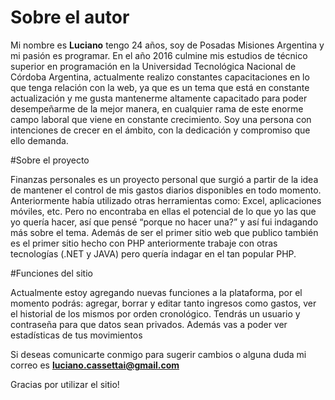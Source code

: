 # Sobre el autor

Mi nombre es **Luciano** tengo 24 años, soy de Posadas Misiones Argentina y mi pasión es programar. En el año 2016 culmine mis estudios de técnico superior en programación en la Universidad Tecnológica Nacional de Córdoba Argentina, actualmente realizo constantes capacitaciones en lo que tenga relación con la web, ya que es un tema que está en constante actualización y me gusta mantenerme altamente capacitado para poder desempeñarme de la mejor manera, en cualquier rama de este enorme campo laboral que viene en constante crecimiento. Soy una persona con intenciones de crecer en el ámbito, con la dedicación y compromiso que ello demanda.

#Sobre el proyecto

Finanzas personales es un proyecto personal que surgió a partir de la idea de mantener el control de mis gastos diarios disponibles en todo momento. Anteriormente había utilizado otras herramientas como:  Excel, aplicaciones móviles, etc. Pero no encontraba en ellas el potencial de lo que yo las que yo quería hacer, así que pensé “porque no hacer una?” y así fui indagando más sobre el tema.
Además de ser el primer sitio web que publico también es el primer sitio hecho con PHP anteriormente trabaje con otras tecnologías (.NET y JAVA) pero quería indagar en el tan popular PHP.

#Funciones del sitio

Actualmente estoy agregando nuevas funciones a la plataforma,  por el momento podrás: agregar, borrar y editar  tanto ingresos como gastos, ver el historial de los mismos por orden cronológico. Tendrás un usuario y contraseña para que datos sean privados.  Además vas a poder ver estadísticas de tus movimientos


Si deseas comunicarte conmigo para sugerir cambios o alguna duda mi correo es **luciano.cassettai@gmail.com**

Gracias por utilizar el sitio!  
